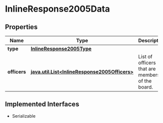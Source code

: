 

# InlineResponse2005Data


## Properties

Name | Type | Description | Notes
------------ | ------------- | ------------- | -------------
**type** | [**InlineResponse2005Type**](InlineResponse2005Type.md) |  |  [optional]
**officers** | [**java.util.List&lt;InlineResponse2005Officers&gt;**](InlineResponse2005Officers.md) | List of officers that are members of the board. |  [optional]


## Implemented Interfaces

* Serializable


